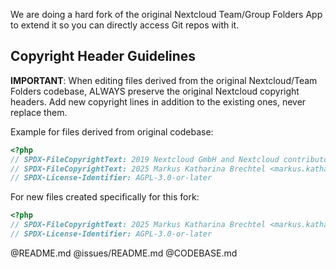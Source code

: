 <!--
SPDX-FileCopyrightText: 2025 Markus Katharina Brechtel <markus.katharina.brechtel@thengo.net>
SPDX-License-Identifier: AGPL-3.0-or-later
-->

We are doing a hard fork of the original Nextcloud Team/Group Folders App to extend it so you can directly access Git repos with it.

## Copyright Header Guidelines

**IMPORTANT**: When editing files derived from the original Nextcloud/Team Folders codebase, ALWAYS preserve the original Nextcloud copyright headers. Add new copyright lines in addition to the existing ones, never replace them.

Example for files derived from original codebase:
```php
<?php
// SPDX-FileCopyrightText: 2019 Nextcloud GmbH and Nextcloud contributors
// SPDX-FileCopyrightText: 2025 Markus Katharina Brechtel <markus.katharina.brechtel@thengo.net>
// SPDX-License-Identifier: AGPL-3.0-or-later
```

For new files created specifically for this fork:
```php
<?php
// SPDX-FileCopyrightText: 2025 Markus Katharina Brechtel <markus.katharina.brechtel@thengo.net>
// SPDX-License-Identifier: AGPL-3.0-or-later
```

@README.md
@issues/README.md
@CODEBASE.md
